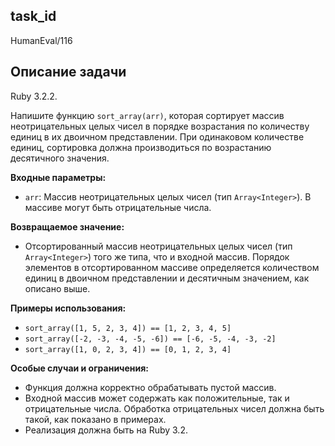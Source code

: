 ## task_id
HumanEval/116

## Описание задачи
Ruby 3.2.2.

Напишите функцию `sort_array(arr)`, которая сортирует массив неотрицательных целых чисел в порядке возрастания по количеству единиц в их двоичном представлении.  При одинаковом количестве единиц, сортировка должна производиться по возрастанию десятичного значения.

**Входные параметры:**

* `arr`: Массив неотрицательных целых чисел (тип `Array<Integer>`).  В массиве могут быть отрицательные числа.

**Возвращаемое значение:**

* Отсортированный массив неотрицательных целых чисел (тип `Array<Integer>`)  того же типа, что и входной массив. Порядок элементов в отсортированном массиве определяется количеством единиц в двоичном представлении и десятичным значением, как описано выше.


**Примеры использования:**

* `sort_array([1, 5, 2, 3, 4]) == [1, 2, 3, 4, 5]`
* `sort_array([-2, -3, -4, -5, -6]) == [-6, -5, -4, -3, -2]`
* `sort_array([1, 0, 2, 3, 4]) == [0, 1, 2, 3, 4]`


**Особые случаи и ограничения:**

* Функция должна корректно обрабатывать пустой массив.
* Входной массив может содержать как положительные, так и отрицательные числа.  Обработка отрицательных чисел должна быть такой, как показано в примерах.
* Реализация должна быть на Ruby 3.2.


